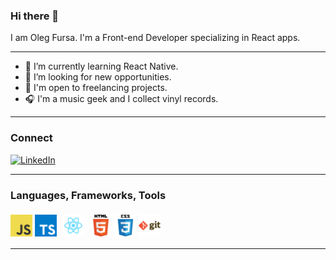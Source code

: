 ### Hi there 👋
I am Oleg Fursa. I'm a Front-end Developer specializing in React apps. 

---

- 🌱 I’m currently learning React Native.
- 🤔 I’m looking for new opportunities.
- 💼 I'm open to freelancing projects. 
- 🎧 I'm a music geek and I collect vinyl records.

---

### Connect
[![LinkedIn](https://img.shields.io/badge/LinkedIn-0077B5?style=for-the-badge&logo=linkedin&logoColor=white)](https://www.linkedin.com/in/oleg-fursa-346472a6/)

---

### Languages, Frameworks, Tools
<p float="left">
<img align="center" alt="JavaScript" width="35px" src="https://raw.githubusercontent.com/github/explore/80688e429a7d4ef2fca1e82350fe8e3517d3494d/topics/javascript/javascript.png" style="max-width: 100%;">
<img align="center" alt="JavaScript" width="35px" src="https://raw.githubusercontent.com/github/explore/80688e429a7d4ef2fca1e82350fe8e3517d3494d/topics/typescript/typescript.png" style="max-width: 100%;">
<img style="padding:5px;" align="center" alt="ReactJs" width="35px" src="https://raw.githubusercontent.com/github/explore/80688e429a7d4ef2fca1e82350fe8e3517d3494d/topics/react/react.png"/>
<img align="center" alt="HTML" width="35px" src="https://raw.githubusercontent.com/github/explore/80688e429a7d4ef2fca1e82350fe8e3517d3494d/topics/html/html.png" style="max-width: 100%;">
<img align="center" alt="CSS" width="35px" src="https://raw.githubusercontent.com/github/explore/80688e429a7d4ef2fca1e82350fe8e3517d3494d/topics/css/css.png" style="max-width: 100%;">
  <img align="center" alt="Git" width="35px" src="https://raw.githubusercontent.com/github/explore/80688e429a7d4ef2fca1e82350fe8e3517d3494d/topics/git/git.png" style="max-width: 100%;">
<!-- and more such images with different URLs in src -->
</p>

---
